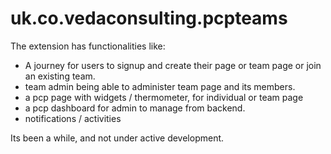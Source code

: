 # uk.co.vedaconsulting.pcpteams

The extension has functionalities like:
- A journey for users to signup and create their page or team page or join an existing team.
- team admin being able to administer team page and its members.
- a pcp page with widgets / thermometer, for individual or team page
- a pcp dashboard for admin to manage from backend.
- notifications / activities

Its been a while, and not under active development.
